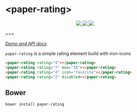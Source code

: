 # \<paper-rating\>
<p align="center">
    <a href="https://beta.webcomponents.org/element/mgibas/paper-rating">
        <img src="https://img.shields.io/badge/webcomponents.org-published-blue.svg"></img>
    </a>
    <a href="https://www.gitcheese.com/app/#/projects/53b5dab0-fc19-49f5-9533-9aebf9b662ed/pledges/create">
        <img src="https://api.gitcheese.com/v1/projects/53b5dab0-fc19-49f5-9533-9aebf9b662ed/badges"></img>
    </a>
    <a href="https://github.com/salte-io/paper-rating">
        <img src="https://img.shields.io/bower/v/paper-rating.svg"></img>
    </a>
</p>

===

_[Demo and API docs](https://mgibas.github.io/paper-rating/components/paper-rating/)_

`paper-rating` is a simple rating element build with iron-icons

<!--
```
<custom-element-demo>
  <template>
    <script src="../webcomponentsjs/webcomponents-lite.js"></script>
    <link rel="import" href="../iron-demo-helpers/demo-pages-shared-styles.html">
    <link rel="import" href="../iron-demo-helpers/demo-snippet.html">
    <link rel="import" href="paper-rating.html">
    <next-code-block>
        <demo-snippet>
            <template>
                <paper-rating rating="4"></paper-rating>
            </template>
        </demo-snippet>
        <demo-snippet>
            <template>
                <paper-rating rating="7" max="10"></paper-rating>
            </template>
        </demo-snippet>
        <demo-snippet>
            <template>
                <paper-rating rating="2" disabled></paper-rating>
            </template>
        </demo-snippet>
        <demo-snippet>
            <template>
                <paper-rating rating="4" icon="favorite"></paper-rating>
                <paper-rating rating="4" icon="thumb-up"></paper-rating>
                <paper-rating rating="4" icon="android"></paper-rating>
            </template>
        </demo-snippet>
    </next-code-block>
  </template>
</custom-element-demo>
```
-->
```html
<paper-rating rating="4"></paper-rating>
<paper-rating rating="7" max="10"></paper-rating>
<paper-rating rating="4" icon="favorite"></paper-rating>
<paper-rating rating="2" disabled></paper-rating>
```

## Bower

```
bower install paper-rating
```
